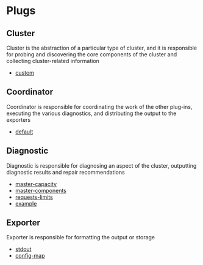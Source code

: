 # Plugs
## Cluster
Cluster is the abstraction of a particular type of cluster, and it is responsible for probing and discovering the core components of the cluster and collecting cluster-related information
* [custom](./cluster/custom/README.md)

## Coordinator
Coordinator is responsible for coordinating the work of the other plug-ins, executing the various diagnostics, and distributing the output to the exporters
* [default](./coordinate/basic/README.md)

## Diagnostic
Diagnostic is responsible for diagnosing an aspect of the cluster, outputting diagnostic results and repair recommendations
* [master-capacity](./diagnose/master/capacity/README.md)  
* [master-components](./diagnose/master/components/README.md)  
* [requests-limits](./diagnose/resource/workload/requestslimits/README.md)
* [example](./diagnose/other/example/README.md) 

## Exporter
Exporter is responsible for formatting the output or
storage
* [stdout](./export/stdout/README.md) 
* [config-map](./export/configmap/README.md) 
